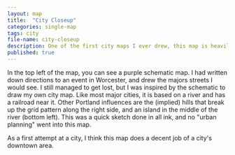 ```yaml
---
layout: map
title:  "City Closeup"
categories: single-map
tags: city
file-name: city-closeup
description: One of the first city maps I ever drew, this map is heavily influenced by Portland, OR.
published: true
---
```


In the top left of the map, you can see a purple schematic map. I had written down directions to an event in Worcester, and drew the majors streets I would see. I still managed to get lost, but I was inspired by the schematic to draw my own city map. Like most major cities, it is based on a river and has a railroad near it. Other Portland influences are the (implied) hills that break up the grid pattern along the right side, and an island in the middle of the river (bottom left). This was a quick sketch done in all ink, and no "urban planning" went into this map.

As a first attempt at a city, I think this map does a decent job of a city's downtown area.
